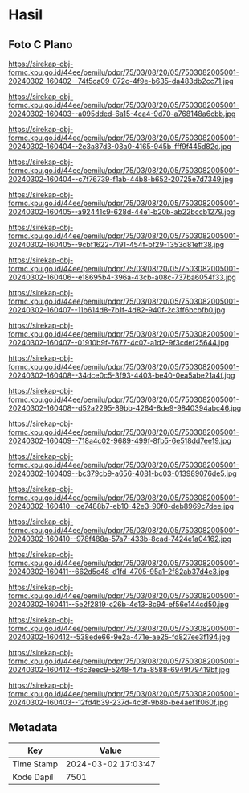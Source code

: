 # Hasil

## Foto C Plano

https://sirekap-obj-formc.kpu.go.id/44ee/pemilu/pdpr/75/03/08/20/05/7503082005001-20240302-160402--74f5ca09-072c-4f9e-b635-da483db2cc71.jpg

https://sirekap-obj-formc.kpu.go.id/44ee/pemilu/pdpr/75/03/08/20/05/7503082005001-20240302-160403--a095dded-6a15-4ca4-9d70-a768148a6cbb.jpg

https://sirekap-obj-formc.kpu.go.id/44ee/pemilu/pdpr/75/03/08/20/05/7503082005001-20240302-160404--2e3a87d3-08a0-4165-945b-fff9f445d82d.jpg

https://sirekap-obj-formc.kpu.go.id/44ee/pemilu/pdpr/75/03/08/20/05/7503082005001-20240302-160404--c7f76739-f1ab-44b8-b652-20725e7d7349.jpg

https://sirekap-obj-formc.kpu.go.id/44ee/pemilu/pdpr/75/03/08/20/05/7503082005001-20240302-160405--a92441c9-628d-44e1-b20b-ab22bccb1279.jpg

https://sirekap-obj-formc.kpu.go.id/44ee/pemilu/pdpr/75/03/08/20/05/7503082005001-20240302-160405--9cbf1622-7191-454f-bf29-1353d81eff38.jpg

https://sirekap-obj-formc.kpu.go.id/44ee/pemilu/pdpr/75/03/08/20/05/7503082005001-20240302-160406--e18695b4-396a-43cb-a08c-737ba6054f33.jpg

https://sirekap-obj-formc.kpu.go.id/44ee/pemilu/pdpr/75/03/08/20/05/7503082005001-20240302-160407--11b614d8-7b1f-4d82-940f-2c3ff6bcbfb0.jpg

https://sirekap-obj-formc.kpu.go.id/44ee/pemilu/pdpr/75/03/08/20/05/7503082005001-20240302-160407--01910b9f-7677-4c07-a1d2-9f3cdef25644.jpg

https://sirekap-obj-formc.kpu.go.id/44ee/pemilu/pdpr/75/03/08/20/05/7503082005001-20240302-160408--34dce0c5-3f93-4403-be40-0ea5abe21a4f.jpg

https://sirekap-obj-formc.kpu.go.id/44ee/pemilu/pdpr/75/03/08/20/05/7503082005001-20240302-160408--d52a2295-89bb-4284-8de9-9840394abc46.jpg

https://sirekap-obj-formc.kpu.go.id/44ee/pemilu/pdpr/75/03/08/20/05/7503082005001-20240302-160409--718a4c02-9689-499f-8fb5-6e518dd7ee19.jpg

https://sirekap-obj-formc.kpu.go.id/44ee/pemilu/pdpr/75/03/08/20/05/7503082005001-20240302-160409--bc379cb9-a656-4081-bc03-013989076de5.jpg

https://sirekap-obj-formc.kpu.go.id/44ee/pemilu/pdpr/75/03/08/20/05/7503082005001-20240302-160410--ce7488b7-eb10-42e3-90f0-deb8969c7dee.jpg

https://sirekap-obj-formc.kpu.go.id/44ee/pemilu/pdpr/75/03/08/20/05/7503082005001-20240302-160410--978f488a-57a7-433b-8cad-7424e1a04162.jpg

https://sirekap-obj-formc.kpu.go.id/44ee/pemilu/pdpr/75/03/08/20/05/7503082005001-20240302-160411--662d5c48-d1fd-4705-95a1-2f82ab37d4e3.jpg

https://sirekap-obj-formc.kpu.go.id/44ee/pemilu/pdpr/75/03/08/20/05/7503082005001-20240302-160411--5e2f2819-c26b-4e13-8c94-ef56e144cd50.jpg

https://sirekap-obj-formc.kpu.go.id/44ee/pemilu/pdpr/75/03/08/20/05/7503082005001-20240302-160412--538ede66-9e2a-471e-ae25-fd827ee3f194.jpg

https://sirekap-obj-formc.kpu.go.id/44ee/pemilu/pdpr/75/03/08/20/05/7503082005001-20240302-160412--f6c3eec9-5248-47fa-8588-6949f79419bf.jpg

https://sirekap-obj-formc.kpu.go.id/44ee/pemilu/pdpr/75/03/08/20/05/7503082005001-20240302-160403--12fd4b39-237d-4c3f-9b8b-be4aef1f060f.jpg


## Metadata

| Key        | Value               |
| ---------- | ------------------- |
| Time Stamp | 2024-03-02 17:03:47 |
| Kode Dapil | 7501                |



